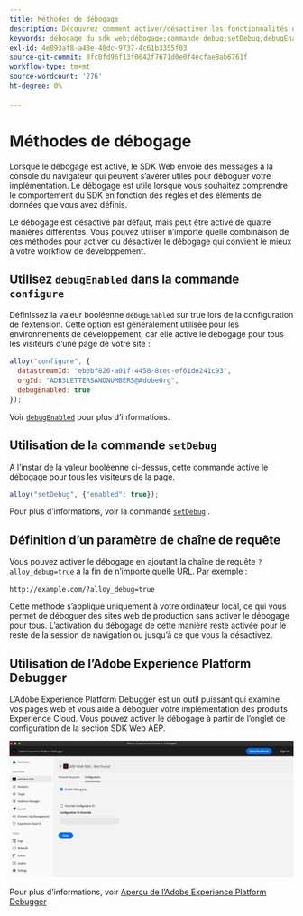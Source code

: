 ```yaml
---
title: Méthodes de débogage
description: Découvrez comment activer/désactiver les fonctionnalités de débogage dans le SDK Web.
keywords: débogage du sdk web;débogage;commande debug;setDebug;debugEnabled;debug
exl-id: 4e893af8-a48e-48dc-9737-4c61b3355f03
source-git-commit: 8fc0fd96f13f0642f7671d0e0f4ecfae8ab6761f
workflow-type: tm+mt
source-wordcount: '276'
ht-degree: 0%

---
```


# Méthodes de débogage

Lorsque le débogage est activé, le SDK Web envoie des messages à la console du navigateur qui peuvent s’avérer utiles pour déboguer votre implémentation. Le débogage est utile lorsque vous souhaitez comprendre le comportement du SDK en fonction des règles et des éléments de données que vous avez définis.

Le débogage est désactivé par défaut, mais peut être activé de quatre manières différentes. Vous pouvez utiliser n’importe quelle combinaison de ces méthodes pour activer ou désactiver le débogage qui convient le mieux à votre workflow de développement.

## Utilisez `debugEnabled` dans la commande `configure`

Définissez la valeur booléenne `debugEnabled` sur true lors de la configuration de l’extension. Cette option est généralement utilisée pour les environnements de développement, car elle active le débogage pour tous les visiteurs d’une page de votre site :

```js
alloy("configure", {
  datastreamId: "ebebf826-a01f-4458-8cec-ef61de241c93",
  orgId: "ADB3LETTERSANDNUMBERS@AdobeOrg",
  debugEnabled: true
});
```

Voir [`debugEnabled`](../commands/configure/debugenabled.md) pour plus d’informations.

## Utilisation de la commande `setDebug`

À l’instar de la valeur booléenne ci-dessus, cette commande active le débogage pour tous les visiteurs de la page.

```js
alloy("setDebug", {"enabled": true});
```

Pour plus d’informations, voir la commande [`setDebug`](../commands/setdebug.md) .

## Définition d’un paramètre de chaîne de requête

Vous pouvez activer le débogage en ajoutant la chaîne de requête `?alloy_debug=true` à la fin de n’importe quelle URL. Par exemple :

`http://example.com/?alloy_debug=true`

Cette méthode s’applique uniquement à votre ordinateur local, ce qui vous permet de déboguer des sites web de production sans activer le débogage pour tous. L’activation du débogage de cette manière reste activée pour le reste de la session de navigation ou jusqu’à ce que vous la désactivez.

## Utilisation de l’Adobe Experience Platform Debugger

L’Adobe Experience Platform Debugger est un outil puissant qui examine vos pages web et vous aide à déboguer votre implémentation des produits Experience Cloud. Vous pouvez activer le débogage à partir de l’onglet de configuration de la section SDK Web AEP.

![Activer le débogueur](../assets/enable-debugging.png)

Pour plus d’informations, voir [Aperçu de l’Adobe Experience Platform Debugger](/help/debugger/home.md) .
